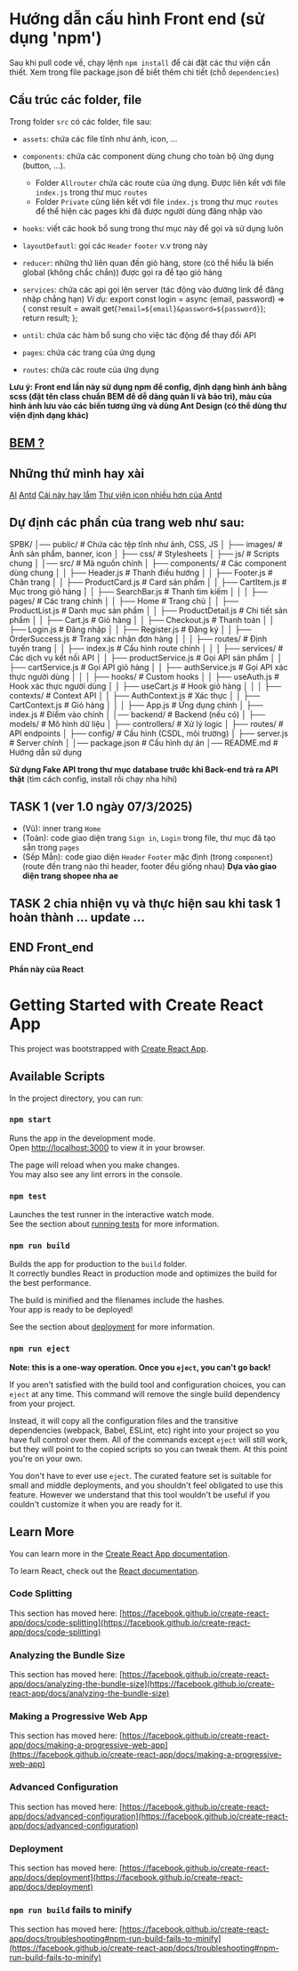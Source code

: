 # Hướng dẫn cấu hình Front end (sử dụng 'npm')
Sau khi pull code về, chạy lệnh `npm install` để cài đặt các thư viện cần thiết. Xem trong file package.json để biết thêm chi tiết (chỗ `dependencies`)

## Cấu trúc các folder, file
Trong folder `src` có các folder, file sau:
- `assets`: chứa các file tĩnh như ảnh, icon, ...
- `components`: chứa các component dùng chung cho toàn bộ ứng dụng (button, ...).
    + Folder `Allrouter` chứa các route của ứng dụng. Được liên kết với file `index.js` trong thư mục `routes` 
    + Folder `Private` cũng liên kết với file `index.js` trong thư mục `routes` để thể hiện các pages khi đã được người dùng đăng nhập vào
- `hooks`: viết các hook bổ sung trong thư mục này để gọi và sử dụng luôn
- `layoutDefautl`: gọi các `Header` `footer` v.v trong này
- `reducer`: những thứ liên quan đến giỏ hàng, store (có thể hiểu là biến global (không chắc chắn)) được gọi ra để tạo giỏ hàng
- `services`: chứa các api gọi lên server (tác động vào đường link để đăng nhập chẳng hạn)
    *Ví dụ:*
      export const login = async (email, password) => {
      const result = await get(`?email=${email}&password=${password}`);
      return result;
    };  

- `until`: chứa các hàm bổ sung cho việc tác động để thay đổi API
- `pages`: chứa các trang của ứng dụng
- `routes`: chứa các route của ứng dụng

**Lưu ý: Front end lần này sử dụng npm để config, định dạng hình ảnh bằng scss (đặt tên class chuẩn BEM để dễ dàng quản lí và bảo trì), màu của hình ảnh lưu vào các biến tương ứng và dùng Ant Design (có thể dùng thư viện định dạng khác)**
## [BEM ?](https://topdev.vn/blog/bem-la-gi/)

## Những thứ mình hay xài
[AI](https://purecode.ai/)
[Antd](https://ant.design/components/overview)
[Cái này hay lắm](https://sweetalert2.github.io/#examples)
[Thư viện icon nhiều hơn của Antd](https://fontawesome.com/icons)

## Dự định các phần của trang web như sau:

SPBK/
│── public/                     # Chứa các tệp tĩnh như ảnh, CSS, JS
│   ├── images/                 # Ảnh sản phẩm, banner, icon
│   ├── css/                    # Stylesheets
│   ├── js/                     # Scripts chung
│
│── src/                        # Mã nguồn chính
│   ├── components/             # Các component dùng chung
│   │   ├── Header.js           # Thanh điều hướng
│   │   ├── Footer.js           # Chân trang
│   │   ├── ProductCard.js      # Card sản phẩm
│   │   ├── CartItem.js         # Mục trong giỏ hàng
│   │   ├── SearchBar.js        # Thanh tìm kiếm
│   │
│   ├── pages/                  # Các trang chính
│   │   ├── Home                # Trang chủ
│   │   ├── ProductList.js      # Danh mục sản phẩm
│   │   ├── ProductDetail.js    # Chi tiết sản phẩm
│   │   ├── Cart.js             # Giỏ hàng
│   │   ├── Checkout.js         # Thanh toán
│   │   ├── Login.js            # Đăng nhập
│   │   ├── Register.js         # Đăng ký
│   │   ├── OrderSuccess.js     # Trang xác nhận đơn hàng
│   │
│   ├── routes/                 # Định tuyến trang
│   │   ├── index.js            # Cấu hình route chính
│   │
│   ├── services/               # Các dịch vụ kết nối API
│   │   ├── productService.js   # Gọi API sản phẩm
│   │   ├── cartService.js      # Gọi API giỏ hàng
│   │   ├── authService.js      # Gọi API xác thực người dùng
│   │
│   ├── hooks/                  # Custom hooks
│   │   ├── useAuth.js          # Hook xác thực người dùng
│   │   ├── useCart.js          # Hook giỏ hàng
│   │
│   ├── contexts/               # Context API
│   │   ├── AuthContext.js      # Xác thực
│   │   ├── CartContext.js      # Giỏ hàng
│   │
│   ├── App.js                  # Ứng dụng chính
│   ├── index.js                # Điểm vào chính
│
│── backend/                    # Backend (nếu có)
│   ├── models/                 # Mô hình dữ liệu
│   ├── controllers/            # Xử lý logic
│   ├── routes/                 # API endpoints
│   ├── config/                 # Cấu hình (CSDL, môi trường)
│   ├── server.js               # Server chính
│
│── package.json                # Cấu hình dự án
│── README.md                   # Hướng dẫn sử dụng

**Sử dụng Fake API trong thư mục database trước khi Back-end trả ra API thật** (tìm cách config, install rồi chạy nha hihi)

## TASK 1 (ver 1.0 ngày 07/3/2025)
  - (Vũ): inner trang `Home`
  - (Toàn): code giao diện trang `Sign in`, `Login` trong file, thư mục đã tạo sẵn trong `pages`
  - (Sếp Mẫn): code giao diện `Header` `Footer` mặc định (trong `component`) (route đến trang nào thì header, footer đều giống nhau) 
**Dựa vào giao diện trang shopee nha ae**
  ## TASK 2 chia nhiện vụ và thực hiện sau khi task 1 hoàn thành ... update ...

## END Front_end

**Phần này của React**
# Getting Started with Create React App

This project was bootstrapped with [Create React App](https://github.com/facebook/create-react-app).

## Available Scripts

In the project directory, you can run:

### `npm start`

Runs the app in the development mode.\
Open [http://localhost:3000](http://localhost:3000) to view it in your browser.

The page will reload when you make changes.\
You may also see any lint errors in the console.

### `npm test`

Launches the test runner in the interactive watch mode.\
See the section about [running tests](https://facebook.github.io/create-react-app/docs/running-tests) for more information.

### `npm run build`

Builds the app for production to the `build` folder.\
It correctly bundles React in production mode and optimizes the build for the best performance.

The build is minified and the filenames include the hashes.\
Your app is ready to be deployed!

See the section about [deployment](https://facebook.github.io/create-react-app/docs/deployment) for more information.

### `npm run eject`

**Note: this is a one-way operation. Once you `eject`, you can't go back!**

If you aren't satisfied with the build tool and configuration choices, you can `eject` at any time. This command will remove the single build dependency from your project.

Instead, it will copy all the configuration files and the transitive dependencies (webpack, Babel, ESLint, etc) right into your project so you have full control over them. All of the commands except `eject` will still work, but they will point to the copied scripts so you can tweak them. At this point you're on your own.

You don't have to ever use `eject`. The curated feature set is suitable for small and middle deployments, and you shouldn't feel obligated to use this feature. However we understand that this tool wouldn't be useful if you couldn't customize it when you are ready for it.

## Learn More

You can learn more in the [Create React App documentation](https://facebook.github.io/create-react-app/docs/getting-started).

To learn React, check out the [React documentation](https://reactjs.org/).

### Code Splitting

This section has moved here: [https://facebook.github.io/create-react-app/docs/code-splitting](https://facebook.github.io/create-react-app/docs/code-splitting)

### Analyzing the Bundle Size

This section has moved here: [https://facebook.github.io/create-react-app/docs/analyzing-the-bundle-size](https://facebook.github.io/create-react-app/docs/analyzing-the-bundle-size)

### Making a Progressive Web App

This section has moved here: [https://facebook.github.io/create-react-app/docs/making-a-progressive-web-app](https://facebook.github.io/create-react-app/docs/making-a-progressive-web-app)

### Advanced Configuration

This section has moved here: [https://facebook.github.io/create-react-app/docs/advanced-configuration](https://facebook.github.io/create-react-app/docs/advanced-configuration)

### Deployment

This section has moved here: [https://facebook.github.io/create-react-app/docs/deployment](https://facebook.github.io/create-react-app/docs/deployment)

### `npm run build` fails to minify

This section has moved here: [https://facebook.github.io/create-react-app/docs/troubleshooting#npm-run-build-fails-to-minify](https://facebook.github.io/create-react-app/docs/troubleshooting#npm-run-build-fails-to-minify)
